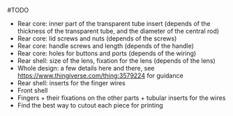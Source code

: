 #TODO

* Rear core: inner part of the transparent tube insert (depends of the thickness of the transparent tube, and the diameter of the central rod)
* Rear core: lid screws and nuts (depends of the screws)
* Rear core: handle screws and length (depends of the handle)
* Rear core: holes for buttons and ports (depends of the wiring)
* Rear shell: size of the lens, fixation for the lens (depends of the lens)
* Whole design: a few details here and there, see https://www.thingiverse.com/thing:3579224 for guidance
* Rear shell: inserts for the finger wires
* Front shell
* Fingers + their fixations on the other parts + tubular inserts for the wires
* Find the best way to cutout each piece for printing
